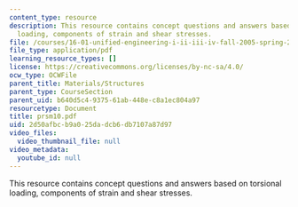 ```yaml
---
content_type: resource
description: This resource contains concept questions and answers based on torsional
  loading, components of strain and shear stresses.
file: /courses/16-01-unified-engineering-i-ii-iii-iv-fall-2005-spring-2006/2d50afbcb9a025dadcb6db7107a87d97_prsm10.pdf
file_type: application/pdf
learning_resource_types: []
license: https://creativecommons.org/licenses/by-nc-sa/4.0/
ocw_type: OCWFile
parent_title: Materials/Structures
parent_type: CourseSection
parent_uid: b640d5c4-9375-61ab-448e-c8a1ec804a97
resourcetype: Document
title: prsm10.pdf
uid: 2d50afbc-b9a0-25da-dcb6-db7107a87d97
video_files:
  video_thumbnail_file: null
video_metadata:
  youtube_id: null
---
```

This resource contains concept questions and answers based on torsional loading, components of strain and shear stresses.